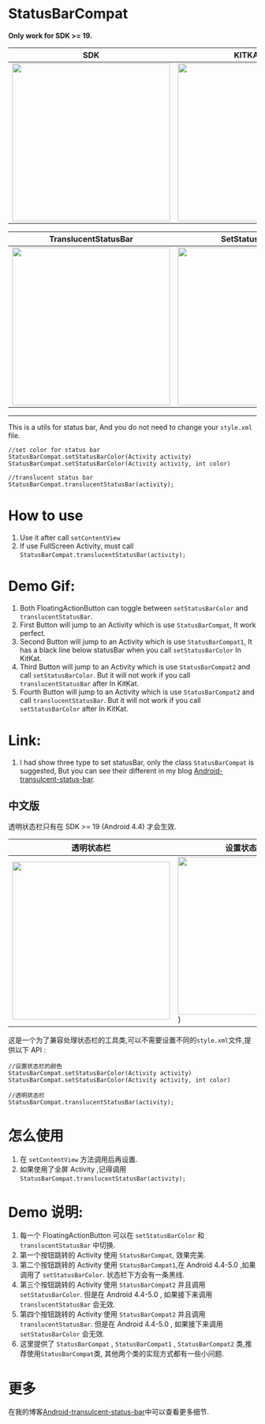 # StatusBarCompat

**Only work for SDK >= 19.**

SDK|KITKAT(19)|LOLLIPOP(21)
---|---|---
 |<img src="http://7sbqys.com1.z0.glb.clouddn.com/status_compat_19.gif" width="320x">|<img src="http://7sbqys.com1.z0.glb.clouddn.com/status_compat_21.gif" width="320x">

TranslucentStatusBar|SetStatusBarColor
---|---
<img src="http://7sbqys.com1.z0.glb.clouddn.com/fullScreen.png" width="320x">|<img src="http://7sbqys.com1.z0.glb.clouddn.com/Toolbar.png" width="320x">

 
---

This is a utils for status bar, And you do not need to change your `style.xml` file.

	//set color for status bar
	StatusBarCompat.setStatusBarColor(Activity activity)
	StatusBarCompat.setStatusBarColor(Activity activity, int color)
	
	//translucent status bar
	StatusBarCompat.translucentStatusBar(activity);
	
# How to use

1. Use it after call `setContentView` 
2. If use FullScreen Activity, must call `StatusBarCompat.translucentStatusBar(activity);`
	
# Demo Gif:
1. Both FloatingActionButton can toggle between `setStatusBarColor` and `translucentStatusBar`.
1. First Button will jump to an Activity which is use `StatusBarCompat`, It work perfect.
2. Second Button will jump to an Activity which is use `StatusBarCompat1`, It has a black line below statusBar when you call `setStatusBarColor` In KitKat.
3. Third Button will jump to an Activity which is use `StatusBarCompat2` and call `setStatusBarColor`. But it will not work if you call `translucentStatusBar` after In KitKat.
4. Fourth Button will jump to an Activity which is use `StatusBarCompat2` and call `translucentStatusBar`. But it will not work if you call `setStatusBarColor` after In KitKat.

# Link:
1. I had show three type to set statusBar, only the class `StatusBarCompat` is suggested, But you can see their different in my blog [Android-transulcent-status-bar](http://niorgai.github.io/2016/03/20/Android-transulcent-status-bar/).

中文版
---

透明状态栏只有在 SDK >= 19 (Android 4.4) 才会生效.

透明状态栏|设置状态栏的颜色
---|---
<img src="http://7sbqys.com1.z0.glb.clouddn.com/fullScreen.png" width="320x">|<img src="http://7sbqys.com1.z0.glb.clouddn.com/Toolbar.png" width="320x">)
 
这是一个为了兼容处理状态栏的工具类,可以不需要设置不同的`style.xml`文件,提供以下 API :

	//设置状态栏的颜色
	StatusBarCompat.setStatusBarColor(Activity activity)
	StatusBarCompat.setStatusBarColor(Activity activity, int color)
	
	//透明状态栏
	StatusBarCompat.translucentStatusBar(activity);
	
# 怎么使用
1. 在 `setContentView` 方法调用后再设置.
2. 如果使用了全屏 Activity ,记得调用`StatusBarCompat.translucentStatusBar(activity);`

# Demo 说明:
1. 每一个 FloatingActionButton 可以在 `setStatusBarColor` 和 `translucentStatusBar` 中切换.
1. 第一个按钮跳转的 Activity 使用 `StatusBarCompat`, 效果完美.
2. 第二个按钮跳转的 Activity 使用 `StatusBarCompat1`,在 Android 4.4-5.0 ,如果调用了 `setStatusBarColor`. 状态栏下方会有一条黑线. 
3. 第三个按钮跳转的 Activity 使用  `StatusBarCompat2` 并且调用 `setStatusBarColor`. 但是在 Android 4.4-5.0 , 如果接下来调用 `translucentStatusBar` 会无效.
4. 第四个按钮跳转的 Activity 使用  `StatusBarCompat2` 并且调用 `translucentStatusBar`. 但是在 Android 4.4-5.0 , 如果接下来调用 `setStatusBarColor` 会无效.
5. 这里提供了 `StatusBarCompat` , `StatusBarCompat1` , `StatusBarCompat2` 类,推荐使用`StatusBarCompat`类, 其他两个类的实现方式都有一些小问题.

# 更多
在我的博客[Android-transulcent-status-bar](http://niorgai.github.io/2016/03/20/Android-transulcent-status-bar/)中可以查看更多细节.